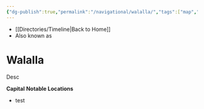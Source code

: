```yaml
---
{"dg-publish":true,"permalink":"/navigational/walalla/","tags":["map","innerrim","seventh","planet","unfinished"],"dgHomeLink":false}
---
```


- [[Directories/Timeline\|Back to Home]]
- Also known as 

# Walalla
Desc

**Capital**
**Notable Locations**
- test
